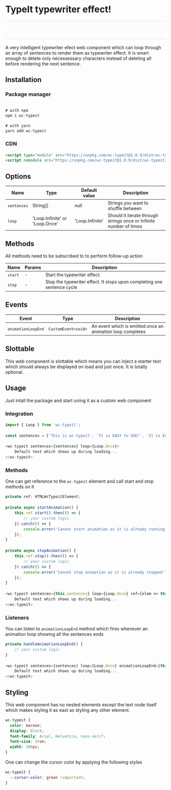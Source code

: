 # TypeIt typewriter effect!

![](demo.gif)

A very intelligent typewriter efect web component which can loop through an array of sentences to render them as typewriter effect. It is smart enough to delete only necessessary characters instead of deleting all before rendering the next sentence.

## Installation

### Package manager

```shell

# with npm
npm i wc-typeit

# with yarn
yarn add wc-typeit

```

### CDN

```html
<script type="module" src="https://unpkg.com/wc-typeit@1.0.9/dist/wc-typeit/wc-typeit.esm.js"></script>
<script nomodule src="https://unpkg.com/wc-typeit@1.0.9/dist/wc-typeit/wc-typeit.js"></script>
```

## Options

| Name        | Type                           | Default value   | Description                                                        |
| ----------- | ------------------------------ | --------------- | ------------------------------------------------------------------ |
| `sentences` | String[]                       | null            | Strings you want to shuffle between                                |
| `loop`      | 'Loop.Infinite' or 'Loop.Once' | 'Loop.Infinite' | Should it iterate through strings once or Infinite number of times |

## Methods

All methods need to be subscribed to to perform follow-up action

| Name    | Params | Description                                                             |
| ------- | ------ | ----------------------------------------------------------------------- |
| `start` | -      | Start the typewriter effect.                                            |
| `stop`  | -      | Stop the typewriter effect. It stops upon completing one sentence cycle |

## Events

| Event              | Type                | Description                                                |
| ------------------ | ------------------- | ---------------------------------------------------------- |
| `animationLoopEnd` | `CustomEvent<void>` | An event which is emitted once an animation loop completes |

## Slottable

This web component is slottable which means you can inject a starter text which should always be displayed on load and just once. It is totally optional.

## Usage

Just intall the package and start uning it as a custom web component

### Integration

```javascript
import { Loop } from 'wc-typeit';

const sentences = ['This is wc-typeit', 'It is EASY to USE!', 'It is EASY to INTEGRATE!', 'It is EASY to STYLE!'];

<wc-typeit sentences={sentences} loop={Loop.Once}>
    Default text which shows up during loading...
</wc-typeit>
```

### Methods

One can get reference to the `wc-typeit` element and call start and stop methods on it

```javascript
private ref: HTMLWcTypeitElement;

private async startAnimation() {
    this.ref.start().then(() => {
        // your custom logic
    }).catch(() => {
        console.error('Cannot start animation as it is already running');
    });
}

private async stopAnimation() {
    this.ref.stop().then(() => {
        // your custom logic
    }).catch(() => {
        console.error('Cannot stop animation as it is already stopped');
    });
}

<wc-typeit sentences={this.sentences} loop={Loop.Once} ref={elem => this.ref = elem}>
    Default text which shows up during loading...
</wc-typeit>
```

### Listeners

You can listen to `animationLoopEnd` method which fires whenever an animation loop showing all the sentences ends

```javascript
private handleAnimationLoopEnd() {
    // your custom logic
}

<wc-typeit sentences={sentences} loop={Loop.Once} animationLoopEnd={this.handleAnimationLoopEnd}>
    Default text which shows up during loading...
</wc-typeit>
```

## Styling

This web component has no nested elements except the text node itself which makes styling it as east as styling any other element.

```css
wc-typeit {
  color: maroon;
  display: block;
  font-family: Arial, Helvetica, sans-serif;
  font-size: 2rem;
  width: 300px;
}
```

One can change the cursor color by applying the following styles

```css
wc-typeit {
  --cursor-color: green !important;
}
```
